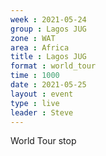 ```yaml
---
week : 2021-05-24
group : Lagos JUG
zone : WAT
area : Africa
title : Lagos JUG
format : world_tour
time : 1000
date : 2021-05-25
layout : event
type : live
leader : Steve
---
```

World Tour stop
